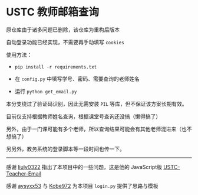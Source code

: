 # USTC 教师邮箱查询

原仓库由于诸多问题已删除，该仓库为重构后版本

自动登录功能已经实现，不需要再手动填写 `cookies` 

使用方法：

- `pip install -r requirements.txt`

- 在 `config.py` 中填写学号、密码、需要查询的老师姓名
- 运行 `python get_email.py` 

本分支绕过了验证码识别，因此无需安装 `PIL` 等库，但不保证该方案长期有效。

目前仅支持根据教师姓名查询，根据课堂号查询还没搞（懒得搞了）

另外，由于一门课可能有多个老师，所以查询结果可能会有其他老师混进来（也不想搞了）

另另外，教务系统的登录脚本等一段时间也传一下。

---

感谢 [liuly0322](https://github.com/liuly0322) 指出了本项目中的一些问题，这是他的 JavaScript版 [USTC-Teacher-Email](https://github.com/liuly0322/USTC-Teacher-Email)

感谢 [aysyxx53](https://github.com/aysyxx53) 与 [Kobe972](https://github.com/Kobe972) 为本项目 `login.py` 提供了思路与模板

